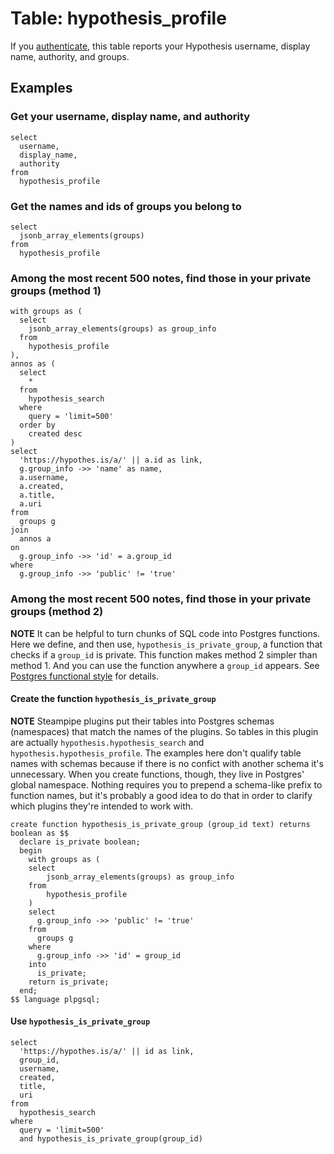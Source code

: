 # Table: hypothesis_profile

If you [authenticate](../index.md), this table reports your Hypothesis username, display name, authority, and groups.

## Examples

### Get your username, display name, and authority

```
select
  username,
  display_name,
  authority
from
  hypothesis_profile
```

### Get the names and ids of groups you belong to

```
select
  jsonb_array_elements(groups)
from
  hypothesis_profile
```

### Among the most recent 500 notes, find those in your private groups (method 1)

```
with groups as (
  select
    jsonb_array_elements(groups) as group_info
  from
    hypothesis_profile
),
annos as (
  select
    *
  from
    hypothesis_search
  where 
    query = 'limit=500'
  order by
    created desc
)
select
  'https://hypothes.is/a/' || a.id as link,
  g.group_info ->> 'name' as name,
  a.username,
  a.created,
  a.title,
  a.uri
from 
  groups g
join
  annos a
on 
  g.group_info ->> 'id' = a.group_id
where
  g.group_info ->> 'public' != 'true'
```    

### Among the most recent 500 notes, find those in your private groups (method 2)

**NOTE** It can be helpful to turn chunks of SQL code into Postgres functions. Here we define, and then use, `hypothesis_is_private_group`, a function that checks if a `group_id` is private. This function makes method 2 simpler than method 1. And you can use the function anywhere a `group_id` appears. See [Postgres functional style](https://blog.jonudell.net/2021/08/21/postgres-functional-style/) for details.

#### Create the function `hypothesis_is_private_group`

**NOTE** Steampipe plugins put their tables into Postgres schemas (namespaces) that match the names of the plugins. So tables in this plugin are actually `hypothesis.hypothesis_search` and `hypothesis.hypothesis_profile`. The examples here don't qualify table names with schemas because if there is no confict with another schema it's unnecessary. When you create functions, though, they live in Postgres' global namespace. Nothing requires you to prepend a schema-like prefix to function names, but it's probably a good idea to do that in order to clarify which plugins they're intended to work with.

```
create function hypothesis_is_private_group (group_id text) returns boolean as $$
  declare is_private boolean;
  begin
    with groups as (
    select
        jsonb_array_elements(groups) as group_info
    from
        hypothesis_profile
    )
    select
      g.group_info ->> 'public' != 'true'
    from
      groups g
    where 
      g.group_info ->> 'id' = group_id
    into
      is_private;
    return is_private;
  end;
$$ language plpgsql;
```

#### Use `hypothesis_is_private_group` 

```
select
  'https://hypothes.is/a/' || id as link,
  group_id,
  username,
  created,
  title,
  uri
from 
  hypothesis_search
where 
  query = 'limit=500'
  and hypothesis_is_private_group(group_id)
```    




